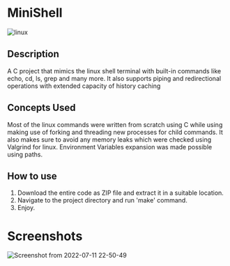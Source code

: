 # MiniShell

![linux](https://user-images.githubusercontent.com/47386839/178318860-ccc09a6f-db4b-477a-86fd-dc7b5aa74164.gif)

## Description
A C project that mimics the linux shell terminal with built-in commands like echo, cd, ls, grep and many more. It also supports piping and redirectional operations with extended capacity of history caching

## Concepts Used
Most of the linux commands were written from scratch using C while using making use of forking and threading new processes for child commands. It also makes sure to avoid any memory leaks which were checked using Valgrind for linux. Environment Variables expansion was made possible using paths.

## How to use
1. Download the entire code as ZIP file and extract it in a suitable location. 
2. Navigate to the project directory and run 'make' command.
3. Enjoy.

# Screenshots
![Screenshot from 2022-07-11 22-50-49](https://user-images.githubusercontent.com/47386839/178417315-b076eb5c-34a9-4f02-9ce8-9df81f8790e3.png)

